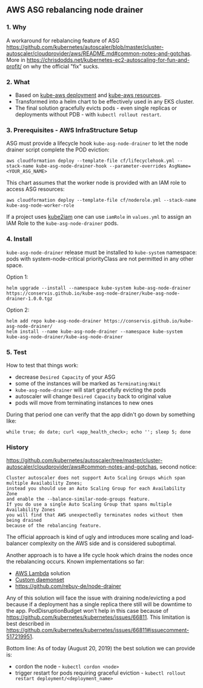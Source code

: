 ## AWS ASG rebalancing node drainer

### 1. Why 
A workaround for rebalancing feature of ASG https://github.com/kubernetes/autoscaler/blob/master/cluster-autoscaler/cloudprovider/aws/README.md#common-notes-and-gotchas. 
More in https://chrisdodds.net/kubernetes-ec2-autoscaling-for-fun-and-profit/ on why the official "fix" sucks. 

### 2. What

* Based on [kube-aws deployment](https://github.com/kubernetes-incubator/kube-aws/blob/2f7e360421bc32c839e1acd31e8d0f082dfdab1e/builtin/files/userdata/cloud-config-controller#L1104) and [kube-aws resources](https://github.com/kubernetes-incubator/kube-aws/blob/2f7e360421bc32c839e1acd31e8d0f082dfdab1e/builtin/files/userdata/cloud-config-controller#L2658).
* Transformed into a helm chart to be effectively used in any EKS cluster.
* The final solution gracefully evicts pods - even single replicas or deployments without PDB - with `kubectl rollout restart`.

### 3. Prerequisites - AWS InfraStructure Setup

ASG must provide a lifecycle hook `kube-asg-node-drainer` to let the node drainer script complete the POD eviction:

```
aws cloudformation deploy --template-file cf/lifecyclehook.yml --stack-name kube-asg-node-drainer-hook --parameter-overrides AsgName=<YOUR_ASG_NAME>
```

This chart assumes that the worker node is provided with an IAM role to access ASG resources:
```
aws cloudformation deploy --template-file cf/noderole.yml --stack-name kube-asg-node-worker-role
```

If a project uses [kube2iam](https://github.com/jtblin/kube2iam) one can use `iamRole` in `values.yml` to assign an IAM Role to the `kube-asg-node-drainer` pods.

### 4. Install

`kube-asg-node-drainer` release must be installed to `kube-system` namespace: pods with system-node-critical priorityClass are not permitted in any other space.

Option 1:

```
helm upgrade --install --namespace kube-system kube-asg-node-drainer https://conservis.github.io/kube-asg-node-drainer/kube-asg-node-drainer-1.0.0.tgz
```

Option 2: 

```
helm add repo kube-asg-node-drainer https://conservis.github.io/kube-asg-node-drainer/
helm install --name kube-asg-node-drainer --namespace kube-system kube-asg-node-drainer/kube-asg-node-drainer
```

### 5. Test
How to test that things work:
* decrease `Desired Capacity` of your ASG
* some of the instances will be marked as `Terminating:Wait`
* `kube-asg-node-drainer` will start gracefully evicting the pods
* autoscaler will change `Desired Capacity` back to original value
* pods will move from terminating instances to new ones

During that period one can verify that the app didn't go down by something like:

```
while true; do date; curl <app_health_check>; echo ''; sleep 5; done

```

### History

https://github.com/kubernetes/autoscaler/tree/master/cluster-autoscaler/cloudprovider/aws#common-notes-and-gotchas, second notice:

```
Cluster autoscaler does not support Auto Scaling Groups which span multiple Availability Zones;
instead you should use an Auto Scaling Group for each Availability Zone 
and enable the --balance-similar-node-groups feature. 
If you do use a single Auto Scaling Group that spans multiple Availability Zones 
you will find that AWS unexpectedly terminates nodes without them being drained 
because of the rebalancing feature.
```

The official approach is kind of ugly and introduces more scaling and load-balancer complexity on the AWS side and is considered suboptimal. 

Another approach is to have a life cycle hook which drains the nodes once the rebalancing occurs. Known implementations so far:
* [AWS Lambda](https://github.com/aws-samples/amazon-k8s-node-drainer) solution
* [Custom daemonset](https://github.com/kubernetes-incubator/kube-aws/blob/2f7e360421bc32c839e1acd31e8d0f082dfdab1e/builtin/files/userdata/cloud-config-controller#L2658)
* https://github.com/rebuy-de/node-drainer

Any of this solution will face the issue with draining node/evicting a pod because if a deployment has a single replica there still will be downtime to the app. PodDisruptionBudget won’t help in this case because of https://github.com/kubernetes/kubernetes/issues/66811. This limitation is best described in https://github.com/kubernetes/kubernetes/issues/66811#issuecomment-517219951. 

Bottom line: As of today (August 20, 2019) the best solution we can provide is:

* cordon the node - `kubectl cordon <node>`
* trigger restart for pods requiring graceful eviction - `kubectl rollout restart deployment/<deployment_name>`
